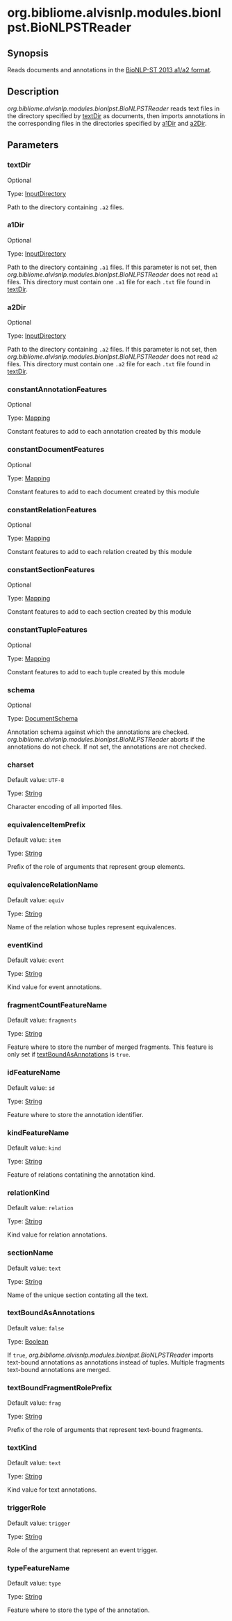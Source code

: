 # org.bibliome.alvisnlp.modules.bionlpst.BioNLPSTReader

## Synopsis

Reads documents and annotations in the [BioNLP-ST 2013 a1/a2 format](XXX).

## Description

*org.bibliome.alvisnlp.modules.bionlpst.BioNLPSTReader* reads text files in the directory specified by [textDir](#textDir) as documents, then imports annotations in the corresponding files in the directories specified by [a1Dir](#a1Dir) and [a2Dir](#a2Dir).

## Parameters

<a name="textDir">

### textDir

Optional

Type: [InputDirectory](../converter/org.bibliome.util.files.InputDirectory)

Path to the directory containing `.a2` files.

<a name="a1Dir">

### a1Dir

Optional

Type: [InputDirectory](../converter/org.bibliome.util.files.InputDirectory)

Path to the directory containing `.a1` files. If this parameter is not set, then *org.bibliome.alvisnlp.modules.bionlpst.BioNLPSTReader* does not read `a1` files. This directory must contain one `.a1` file for each `.txt` file found in [textDir](#textDir).

<a name="a2Dir">

### a2Dir

Optional

Type: [InputDirectory](../converter/org.bibliome.util.files.InputDirectory)

Path to the directory containing `.a2` files. If this parameter is not set, then *org.bibliome.alvisnlp.modules.bionlpst.BioNLPSTReader* does not read `a2` files. This directory must contain one `.a2` file for each `.txt` file found in [textDir](#textDir).

<a name="constantAnnotationFeatures">

### constantAnnotationFeatures

Optional

Type: [Mapping](../converter/alvisnlp.module.types.Mapping)

Constant features to add to each annotation created by this module

<a name="constantDocumentFeatures">

### constantDocumentFeatures

Optional

Type: [Mapping](../converter/alvisnlp.module.types.Mapping)

Constant features to add to each document created by this module

<a name="constantRelationFeatures">

### constantRelationFeatures

Optional

Type: [Mapping](../converter/alvisnlp.module.types.Mapping)

Constant features to add to each relation created by this module

<a name="constantSectionFeatures">

### constantSectionFeatures

Optional

Type: [Mapping](../converter/alvisnlp.module.types.Mapping)

Constant features to add to each section created by this module

<a name="constantTupleFeatures">

### constantTupleFeatures

Optional

Type: [Mapping](../converter/alvisnlp.module.types.Mapping)

Constant features to add to each tuple created by this module

<a name="schema">

### schema

Optional

Type: [DocumentSchema](../converter/org.bibliome.util.bionlpst.schema.DocumentSchema)

Annotation schema against which the annotations are checked. *org.bibliome.alvisnlp.modules.bionlpst.BioNLPSTReader* aborts if the annotations do not check. If not set, the annotations are not checked.

<a name="charset">

### charset

Default value: `UTF-8`

Type: [String](../converter/java.lang.String)

Character encoding of all imported files.

<a name="equivalenceItemPrefix">

### equivalenceItemPrefix

Default value: `item`

Type: [String](../converter/java.lang.String)

Prefix of the role of arguments that represent group elements.

<a name="equivalenceRelationName">

### equivalenceRelationName

Default value: `equiv`

Type: [String](../converter/java.lang.String)

Name of the relation whose tuples represent equivalences.

<a name="eventKind">

### eventKind

Default value: `event`

Type: [String](../converter/java.lang.String)

Kind value for event annotations.

<a name="fragmentCountFeatureName">

### fragmentCountFeatureName

Default value: `fragments`

Type: [String](../converter/java.lang.String)

Feature where to store the number of merged fragments. This feature is only set if [textBoundAsAnnotations](#textBoundAsAnnotations) is `true`.

<a name="idFeatureName">

### idFeatureName

Default value: `id`

Type: [String](../converter/java.lang.String)

Feature where to store the annotation identifier.

<a name="kindFeatureName">

### kindFeatureName

Default value: `kind`

Type: [String](../converter/java.lang.String)

Feature of relations contatining the annotation kind.

<a name="relationKind">

### relationKind

Default value: `relation`

Type: [String](../converter/java.lang.String)

Kind value for relation annotations.

<a name="sectionName">

### sectionName

Default value: `text`

Type: [String](../converter/java.lang.String)

Name of the unique section contating all the text.

<a name="textBoundAsAnnotations">

### textBoundAsAnnotations

Default value: `false`

Type: [Boolean](../converter/java.lang.Boolean)

If `true`, *org.bibliome.alvisnlp.modules.bionlpst.BioNLPSTReader* imports text-bound annotations as annotations instead of tuples. Multiple fragments text-bound annotations are merged.

<a name="textBoundFragmentRolePrefix">

### textBoundFragmentRolePrefix

Default value: `frag`

Type: [String](../converter/java.lang.String)

Prefix of the role of arguments that represent text-bound fragments.

<a name="textKind">

### textKind

Default value: `text`

Type: [String](../converter/java.lang.String)

Kind value for text annotations.

<a name="triggerRole">

### triggerRole

Default value: `trigger`

Type: [String](../converter/java.lang.String)

Role of the argument that represent an event trigger.

<a name="typeFeatureName">

### typeFeatureName

Default value: `type`

Type: [String](../converter/java.lang.String)

Feature where to store the type of the annotation.


